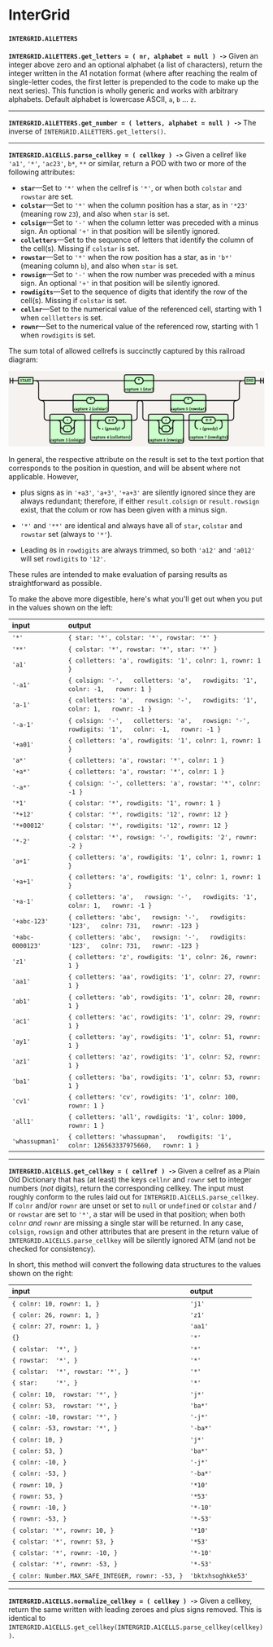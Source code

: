 

# InterGrid

#### `INTERGRID.A1LETTERS`

**`INTERGRID.A1LETTERS.get_letters = ( nr, alphabet = null ) ->`** Given an
integer above zero and an optional alphabet (a list of characters), return the
integer written in the A1 notation format (where after reaching the realm of
single-letter codes, the first letter is prepended to the code to make up the
next series). This function is wholly generic and works with arbitrary
alphabets. Default alphabet is lowercase ASCII, `a`, `b` ... `z`.


-------------------------

**`INTERGRID.A1LETTERS.get_number = ( letters, alphabet = null ) ->`** The
inverse of `INTERGRID.A1LETTERS.get_letters()`.

-------------------------

**`INTERGRID.A1CELLS.parse_cellkey = ( cellkey ) ->`** Given a cellref like
`'a1'`, `'*'`, `'ac23'`, `b*`, `**` or similar, return a POD with two or more of
the following attributes:

* **`star`**—Set to `'*'` when the cellref is `'*'`, or when both `colstar` and
  `rowstar` are set.
* **`colstar`**—Set to `'*'` when the column position has a star, as in `'*23'`
  (meaning row `23`), and also when `star` is set.
* **`colsign`**—Set to `'-'` when the column letter was preceded with a minus
  sign. An optional `'+'` in that position will be silently ignored.
* **`colletters`**—Set to the sequence of letters that identify the column of
  the cell(s). Missing if `colstar` is set.
* **`rowstar`**—Set to `'*'` when the row position has a star, as in `'b*'`
  (meaning column `b`), and also when `star` is set.
* **`rowsign`**—Set to `'-'` when the row number was preceded with a minus sign.
  An optional `'+'` in that position will be silently ignored.
* **`rowdigits`**—Set to the sequence of digits that identify the row of the
  cell(s). Missing if `colstar` is set.
* **`cellnr`**—Set to the numerical value of the referenced cell, starting with
  1 when `cellletters` is set.
* **`rownr`**—Set to the numerical value of the referenced row, starting with 1
  when `rowdigits` is set.

The sum total of allowed cellrefs is succinctly captured by this railroad diagram:

![](https://github.com/loveencounterflow/intergrid/raw/master/artwork/INTERGRID.A1CELLS.settings.patterns.a1_lowercase.railroad.png)

In general, the respective attribute on the result is set to the text portion
that corresponds to the position in question, and will be absent where not
applicable. However,

* plus signs as in `'+a3'`, `'a+3'`, `'+a+3'` are silently ignored since they
  are always redundant; therefore, if either `result.colsign` or
  `result.rowsign` exist, that the colum or row has been given with a minus
  sign.

* `'*'` and `'**'` are identical and always have all of `star`, `colstar` and
  `rowstar` set (always to `'*'`).

* Leading `0`s in `rowdigits` are always trimmed, so both `'a12'` and `'a012'`
  will set `rowdigits` to `'12'`.

These rules are intended to make evaluation of parsing results as
straightforward as possible.

To make the above more digestible, here's what you'll get out when you put in the values
shown on the left:


| input            | output                                                                                            |
| :-----           | :-----                                                                                            |
| `'*'`            | `{ star: '*', colstar: '*', rowstar: '*' }`                                                       |
| `'**'`           | `{ colstar: '*', rowstar: '*', star: '*' }`                                                       |
| `'a1'`           | `{ colletters: 'a', rowdigits: '1', colnr: 1, rownr: 1 }`                                         |
| `'-a1'`          | `{ colsign: '-',   colletters: 'a',   rowdigits: '1',   colnr: -1,   rownr: 1 }`                  |
| `'a-1'`          | `{ colletters: 'a',   rowsign: '-',   rowdigits: '1',   colnr: 1,   rownr: -1 }`                  |
| `'-a-1'`         | `{ colsign: '-',   colletters: 'a',   rowsign: '-',   rowdigits: '1',   colnr: -1,   rownr: -1 }` |
| `'+a01'`         | `{ colletters: 'a', rowdigits: '1', colnr: 1, rownr: 1 }`                                         |
| `'a*'`           | `{ colletters: 'a', rowstar: '*', colnr: 1 }`                                                     |
| `'+a*'`          | `{ colletters: 'a', rowstar: '*', colnr: 1 }`                                                     |
| `'-a*'`          | `{ colsign: '-', colletters: 'a', rowstar: '*', colnr: -1 }`                                      |
| `'*1'`           | `{ colstar: '*', rowdigits: '1', rownr: 1 }`                                                      |
| `'*+12'`         | `{ colstar: '*', rowdigits: '12', rownr: 12 }`                                                    |
| `'*+00012'`      | `{ colstar: '*', rowdigits: '12', rownr: 12 }`                                                    |
| `'*-2'`          | `{ colstar: '*', rowsign: '-', rowdigits: '2', rownr: -2 }`                                       |
| `'a+1'`          | `{ colletters: 'a', rowdigits: '1', colnr: 1, rownr: 1 }`                                         |
| `'+a+1'`         | `{ colletters: 'a', rowdigits: '1', colnr: 1, rownr: 1 }`                                         |
| `'+a-1'`         | `{ colletters: 'a',   rowsign: '-',   rowdigits: '1',   colnr: 1,   rownr: -1 }`                  |
| `'+abc-123'`     | `{ colletters: 'abc',   rowsign: '-',   rowdigits: '123',   colnr: 731,   rownr: -123 }`          |
| `'+abc-0000123'` | `{ colletters: 'abc',   rowsign: '-',   rowdigits: '123',   colnr: 731,   rownr: -123 }`          |
| `'z1'`           | `{ colletters: 'z', rowdigits: '1', colnr: 26, rownr: 1 }`                                        |
| `'aa1'`          | `{ colletters: 'aa', rowdigits: '1', colnr: 27, rownr: 1 }`                                       |
| `'ab1'`          | `{ colletters: 'ab', rowdigits: '1', colnr: 28, rownr: 1 }`                                       |
| `'ac1'`          | `{ colletters: 'ac', rowdigits: '1', colnr: 29, rownr: 1 }`                                       |
| `'ay1'`          | `{ colletters: 'ay', rowdigits: '1', colnr: 51, rownr: 1 }`                                       |
| `'az1'`          | `{ colletters: 'az', rowdigits: '1', colnr: 52, rownr: 1 }`                                       |
| `'ba1'`          | `{ colletters: 'ba', rowdigits: '1', colnr: 53, rownr: 1 }`                                       |
| `'cv1'`          | `{ colletters: 'cv', rowdigits: '1', colnr: 100, rownr: 1 }`                                      |
| `'all1'`         | `{ colletters: 'all', rowdigits: '1', colnr: 1000, rownr: 1 }`                                    |
| `'whassupman1'`  | `{ colletters: 'whassupman',   rowdigits: '1',   colnr: 126563337975660,   rownr: 1 }`            |

-------------------------

**`INTERGRID.A1CELLS.get_cellkey = ( cellref ) ->`** Given a cellref as a Plain
Old Dictionary that has (at least) the keys `cellnr` and `rownr` set to integer
numbers (*not* digits), return the corresponding cellkey. The input must roughly
conform to the rules laid out for `INTERGRID.A1CELLS.parse_cellkey`. If `colnr`
and/or `rownr` are unset or set to `null` or `undefined` or `colstar` and / or
`rowstar` are set to `'*'`, a star will be used in that position; when both
`colnr` *and* `rownr` are missing a single star will be returned. In any case,
`colsign`, `rowsign` and other attributes that are present in the return value
of `INTERGRID.A1CELLS.parse_cellkey` will be silently ignored ATM (and not be
checked for consistency).

In short, this method will convert the following data structures to the values
shown on the right:

| input                                             | output             |
| :-----                                            | :-----             |
| `{ colnr: 10, rownr: 1, }`                        | `'j1'`             |
| `{ colnr: 26, rownr: 1, }`                        | `'z1'`             |
| `{ colnr: 27, rownr: 1, }`                        | `'aa1'`            |
| `{}`                                              | `'*'`              |
| `{ colstar:  '*', }`                              | `'*'`              |
| `{ rowstar:  '*', }`                              | `'*'`              |
| `{ colstar:  '*', rowstar: '*', }`                | `'*'`              |
| `{ star:     '*', }`                              | `'*'`              |
| `{ colnr: 10,  rowstar: '*', }`                   | `'j*'`             |
| `{ colnr: 53,  rowstar: '*', }`                   | `'ba*'`            |
| `{ colnr: -10, rowstar: '*', }`                   | `'-j*'`            |
| `{ colnr: -53, rowstar: '*', }`                   | `'-ba*'`           |
| `{ colnr: 10, }`                                  | `'j*'`             |
| `{ colnr: 53, }`                                  | `'ba*'`            |
| `{ colnr: -10, }`                                 | `'-j*'`            |
| `{ colnr: -53, }`                                 | `'-ba*'`           |
| `{ rownr: 10, }`                                  | `'*10'`            |
| `{ rownr: 53, }`                                  | `'*53'`            |
| `{ rownr: -10, }`                                 | `'*-10'`           |
| `{ rownr: -53, }`                                 | `'*-53'`           |
| `{ colstar: '*', rownr: 10, }`                    | `'*10'`            |
| `{ colstar: '*', rownr: 53, }`                    | `'*53'`            |
| `{ colstar: '*', rownr: -10, }`                   | `'*-10'`           |
| `{ colstar: '*', rownr: -53, }`                   | `'*-53'`           |
| `{ colnr: Number.MAX_SAFE_INTEGER, rownr: -53, }` | `'bktxhsoghkke53'` |



-------------------------

**`INTERGRID.A1CELLS.normalize_cellkey = ( cellkey ) ->`** Given a cellkey,
return the same written with leading zeroes and plus signs removed. This is
identical to
`INTERGRID.A1CELLS.get_cellkey(INTERGRID.A1CELLS.parse_cellkey(cellkey))`.


